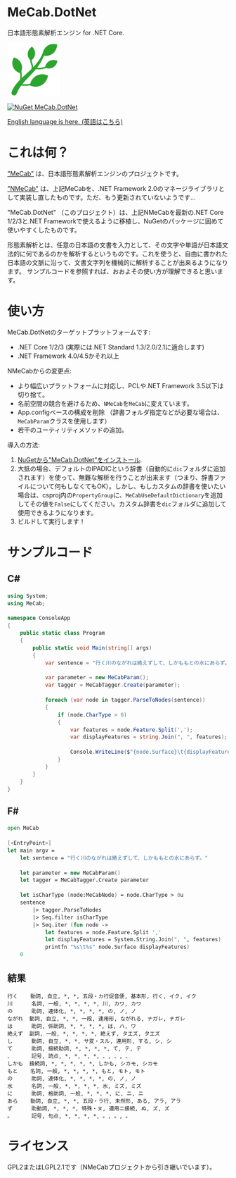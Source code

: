 # MeCab.DotNet

日本語形態素解析エンジン for .NET Core.

![MeCab.DotNet](Images/MeCab.DotNet-120.png)

[![NuGet MeCab.DotNet](https://img.shields.io/nuget/v/MeCab.DotNet.svg?style=flat)](https://www.nuget.org/packages/MeCab.DotNet)

[English language is here. (英語はこちら)](README.md)

# これは何？

["MeCab"](https://github.com/taku910/mecab) は、日本語形態素解析エンジンのプロジェクトです。

["NMeCab"](https://ja.osdn.net/projects/nmecab/) は、上記MeCabを、.NET Framework 2.0のマネージライブラリとして実装し直したものです。ただ、もう更新されていないようです...

"MeCab.DotNet" （このプロジェクト）は、上記NMeCabを最新の.NET Core 1/2/3と.NET Frameworkで使えるように移植し、NuGetのパッケージに固めて使いやすくしたものです。

形態素解析とは、任意の日本語の文書を入力として、その文字や単語が日本語文法的に何であるのかを解析するというものです。これを使うと、自由に書かれた日本語の文脈に沿って、文書文字列を機械的に解析することが出来るようになります。
サンプルコードを参照すれば、おおよその使い方が理解できると思います。

# 使い方

MeCab.DotNetのターゲットプラットフォームです:
* .NET Core 1/2/3 (実際には.NET Standard 1.3/2.0/2.1に適合します)
* .NET Framework 4.0/4.5かそれ以上

NMeCabからの変更点:
* より幅広いプラットフォームに対応し、PCLや.NET Framework 3.5以下は切り捨て。
* 名前空間の競合を避けるため、`NMeCab`を`MeCab`に変えています。
* App.configベースの構成を削除 （辞書フォルダ指定などが必要な場合は、`MeCabParam`クラスを使用します）
* 若干のユーティリティメソッドの追加。

導入の方法:
1. [NuGetから"MeCab.DotNet"をインストール](https://www.nuget.org/packages/MeCab.DotNet).
2. 大抵の場合、デフォルトのIPADICという辞書（自動的に`dic`フォルダに追加されます）を使って、無難な解析を行うことが出来ます（つまり、辞書ファイルについて何もしなくてもOK）。しかし、もしカスタムの辞書を使いたい場合は、csproj内の`PropertyGroup`に、`MeCabUseDefaultDictionary`を追加してその値を`False`にしてください。カスタム辞書を`dic`フォルダに追加して使用できるようになります。
3. ビルドして実行します！

# サンプルコード

## C#

```csharp
using System;
using MeCab;

namespace ConsoleApp
{
    public static class Program
    {
        public static void Main(string[] args)
        {
            var sentence = "行く川のながれは絶えずして、しかももとの水にあらず。";

            var parameter = new MeCabParam();
            var tagger = MeCabTagger.Create(parameter);

            foreach (var node in tagger.ParseToNodes(sentence))
            {
                if (node.CharType > 0)
                {
                    var features = node.Feature.Split(',');
                    var displayFeatures = string.Join(", ", features);

                    Console.WriteLine($"{node.Surface}\t{displayFeatures}");
                }
            }
        }
    }
}
```

## F#

```fsharp
open MeCab

[<EntryPoint>]
let main argv =
    let sentence = "行く川のながれは絶えずして、しかももとの水にあらず。"

    let parameter = new MeCabParam()
    let tagger = MeCabTagger.Create parameter

    let isCharType (node:MeCabNode) = node.CharType > 0u
    sentence
        |> tagger.ParseToNodes
        |> Seq.filter isCharType
        |> Seq.iter (fun node ->
            let features = node.Feature.Split ','
            let displayFeatures = System.String.Join(", ", features)
            printfn "%s\t%s" node.Surface displayFeatures)
    0
```

## 結果

```
行く    動詞, 自立, *, *, 五段・カ行促音便, 基本形, 行く, イク, イク
川      名詞, 一般, *, *, *, *, 川, カワ, カワ
の      助詞, 連体化, *, *, *, *, の, ノ, ノ
ながれ  動詞, 自立, *, *, 一段, 連用形, ながれる, ナガレ, ナガレ
は      助詞, 係助詞, *, *, *, *, は, ハ, ワ
絶えず  副詞, 一般, *, *, *, *, 絶えず, タエズ, タエズ
し      動詞, 自立, *, *, サ変・スル, 連用形, する, シ, シ
て      助詞, 接続助詞, *, *, *, *, て, テ, テ
、      記号, 読点, *, *, *, *, 、, 、, 、
しかも  接続詞, *, *, *, *, *, しかも, シカモ, シカモ
もと    名詞, 一般, *, *, *, *, もと, モト, モト
の      助詞, 連体化, *, *, *, *, の, ノ, ノ
水      名詞, 一般, *, *, *, *, 水, ミズ, ミズ
に      助詞, 格助詞, 一般, *, *, *, に, ニ, ニ
あら    動詞, 自立, *, *, 五段・ラ行, 未然形, ある, アラ, アラ
ず      助動詞, *, *, *, 特殊・ヌ, 連用ニ接続, ぬ, ズ, ズ
。      記号, 句点, *, *, *, *, 。, 。, 。
```

# ライセンス
GPL2またはLGPL2.1です（NMeCabプロジェクトから引き継いでいます）。
